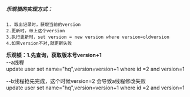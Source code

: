 ##### 乐观锁的实现方式：
    1. 取出记录时，获取当前的version
    2.更新时，带上这个version
    3.执行更新时，set version = new version where version=oldversion
    4.如果version不对,就更新失败  
    
**乐观锁：1.先查询，获取版本号version+1**  
 --a线程  
update user set name="hq",version=version+1 where id =2 and version=1

--b线程抢先完成，这个时候version=2 会导致a线程修改失败  
update user set name="hq",version=version+1 where id =2 and version=1



